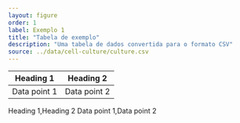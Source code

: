 ```yaml
---
layout: figure
order: 1
label: Exemplo 1
title: "Tabela de exemplo"
description: "Uma tabela de dados convertida para o formato CSV"
source: ../data/cell-culture/culture.csv
---
```

<table class="table table-bordered">
<thead>
    <tr>
    <th>Heading 1</th>
    <th>Heading 2</th>
    </tr>
</thead>
<tbody>
    <tr>
    <td>Data point 1</td>
    <td>Data point 2</td>
    </tr>
</tbody>
</table>

Heading 1,Heading 2
Data point 1,Data point 2
